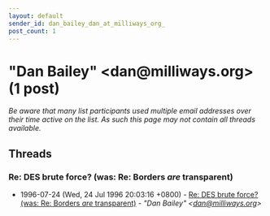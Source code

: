 ```yaml
---
layout: default
sender_id: dan_bailey_dan_at_milliways_org_
post_count: 1
---
```


# "Dan Bailey" <dan<span>@</span>milliways.org> (1 post)

_Be aware that many list participants used multiple email addresses over their time active on the list. As such this page may not contain all threads available._

## Threads

### Re: DES brute force? (was: Re: Borders *are* transparent)
+ 1996-07-24 (Wed, 24 Jul 1996 20:03:16 +0800) - [Re: DES brute force? (was: Re: Borders *are* transparent)](/archive/1996/07/5602bdff94dd7989c37549b957b8f7debfdd61adb93342ff2f0d3188c3ca1603) - _"Dan Bailey" \<dan@milliways.org\>_

